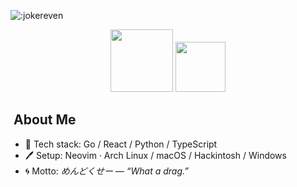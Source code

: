 ![:jokereven](https://count.getloli.com/@:jokereven?theme=booru-ve)

<div align="center">
  <img src="https://spotify-github-profile.kittinanx.com/api/view.svg?uid=31yd36afueznbf5jzxs7kifn73wu&cover_image=false&theme=novatorem&show_offline=true&background_color=121212&interchange=true&bar_color=53b14f&bar_color_cover=false" height="100"/>
  <img src="https://wakatime.com/badge/user/eada5769-12fd-41f7-af3d-65254494dce1.svg" height="80"/>
</div>

## ​​​ About Me
- 🔨 Tech stack: Go / React / Python / TypeScript
- 🖊️ Setup: Neovim · Arch Linux / macOS / Hackintosh / Windows
- 🌀 Motto: *めんどくせー — “What a drag.”*

